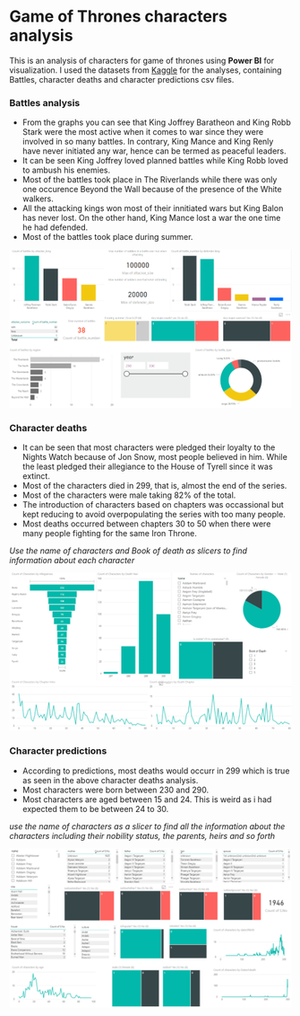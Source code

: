 # Game of Thrones characters analysis
This is an analysis of characters for game of thrones using **Power BI** for visualization. I used the datasets from [Kaggle](https://www.kaggle.com/mylesoneill/game-of-thrones) for the analyses, containing Battles, character deaths and character predictions csv files.


### Battles analysis
* From the graphs you can see that King Joffrey Baratheon and King Robb Stark were the most active when it comes to war since they were involved in so many battles. In contrary, King Mance and King Renly have never initiated any war, hence can be termed as peaceful leaders.
* It can be seen King Joffrey loved planned battles while King Robb loved to ambush his enemies.
* Most of the battles took place in The Riverlands while there was only one occurence Beyond the Wall because of the presence of the White walkers.
* All the attacking kings won most of their innitiated wars but King Balon has never lost. On the other hand, King Mance lost a war the one time he had defended.
* Most of the battles took place during summer.

![Battles](https://github.com/Elaine-AL/gameof-Thrones/blob/master/Capture%201.PNG)

### Character deaths
* It can be seen that most characters were pledged their loyalty to the Nights Watch because of Jon Snow, most people believed in him. While the least pledged their allegiance to the House of Tyrell since it was extinct.
* Most of the characters died in 299, that is, almost the end of the series.
* Most of the characters were male taking 82% of the total.
* The introduction of characters based on chapters was occassional but kept reducing to avoid overpopulating the series with too many people.
* Most deaths occurred between chapters 30 to 50 when there were many people fighting for the same Iron Throne.

_Use the name of characters and Book of death as slicers to find information about each character_

![Character-deaths](https://github.com/Elaine-AL/gameof-Thrones/blob/master/Capture%202.PNG)

### Character predictions
* According to predictions, most deaths would occurr in 299 which is true as seen in the above character deaths analysis.
* Most characters were born between 230 and 290.
* Most characters are aged between 15 and 24. This is weird as i had expected them to be between 24 to 30.

_use the name of characters as a slicer to find all the information about the characters including their nobility status, the parents, heirs and so forth_

![Characterpredictions](https://github.com/Elaine-AL/gameof-Thrones/blob/master/Capture%20%203.PNG)
